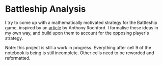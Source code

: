 # Battleship Analysis

I try to come up with a mathematically motivated strategy for the Battleship game, inspired by an [article](https://austinrochford.com/posts/2021-09-02-battleship-bayes.html) by Anthony Rochford. I formalise these ideas in my own way, and build upon them to account for the opposing player's strategy.

Note: this project is still a work in progress. Everything after cell 9 of the notebook is being is still incomplete. Other cells need to be reworded and reformatted.
